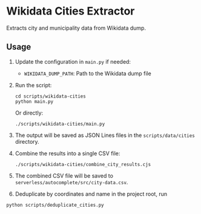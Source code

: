 # Wikidata Cities Extractor

Extracts city and municipality data from Wikidata dump.

## Usage

1. Update the configuration in `main.py` if needed:
   - `WIKIDATA_DUMP_PATH`: Path to the Wikidata dump file

2. Run the script:
   ```
   cd scripts/wikidata-cities
   python main.py
   ```
   
   Or directly:
   ```
   ./scripts/wikidata-cities/main.py
   ```

3. The output will be saved as JSON Lines files in the `scripts/data/cities` directory.

4. Combine the results into a single CSV file:
   ```
   ./scripts/wikidata-cities/combine_city_results.cjs
   ```

5. The combined CSV file will be saved to `serverless/autocomplete/src/city-data.csv`.

6. Deduplicate by coordinates and name
in the project root, run
```
python scripts/deduplicate_cities.py
```
